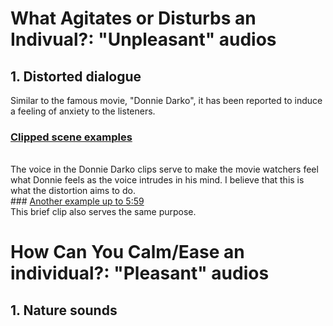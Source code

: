 # What Agitates or Disturbs an Indivual?: "Unpleasant" audios
## 1. Distorted dialogue
Similar to the famous movie, "Donnie Darko", it has been reported to induce a feeling of anxiety to the listeners.
<br>
### <a href = "https://www.youtube.com/watch?v=_9pOL5eMGZY">Clipped scene examples</a>
<br>
The voice in the Donnie Darko clips serve to make the movie watchers feel what Donnie feels as the voice intrudes in his mind. I believe that this is what the distortion aims to do.
<br>
### <a href ="https://youtu.be/W7l5AOOqNyQ?t=343">Another example up to 5:59</a>

<br>
This brief clip also serves the same purpose.
<br>

# How Can You Calm/Ease an individual?: "Pleasant" audios
## 1. Nature sounds

